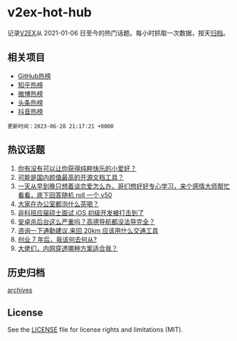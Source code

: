 # v2ex-hot-hub

 记录[V2EX](https://www.v2ex.com/)从 2021-01-06 日至今的热门话题。每小时抓取一次数据，按天[归档](archives)。
 
 ## 相关项目

- [GitHub热榜](https://github.com/snaildev/github-hot-hub)
- [知乎热榜](https://github.com/snaildev/zhihu-hot-hub)
- [微博热榜](https://github.com/snaildev/weibo-hot-hub)
- [头条热榜](https://github.com/snaildev/toutiao-hot-hub)
- [抖音热榜](https://github.com/snaildev/douyin-hot-hub)


 `更新时间：2023-06-28 21:17:21 +0800`

## 热议话题

1. [你有没有可以让你获得纯粹快乐的小爱好？](https://www.v2ex.com/t/952283)
1. [可能是国内颜值最高的开源文档工具？](https://www.v2ex.com/t/952265)
1. [一天从早到晚只想着谈恋爱怎么办，哥们想好好专心学习，来个感情大师帮忙看看，底下回答随机 roll 一个 v50](https://www.v2ex.com/t/952272)
1. [大家在办公室都泡什么茶喝？](https://www.v2ex.com/t/952306)
1. [非科班应届硕士面试 iOS 初级开发被打击到了](https://www.v2ex.com/t/952264)
1. [安卓杀后台这么严重吗？高德导航都没法导完全？](https://www.v2ex.com/t/952213)
1. [咨询一下通勤建议.来回 20km 应该用什么交通工具](https://www.v2ex.com/t/952359)
1. [创业 7 年后，我该何去何从?](https://www.v2ex.com/t/952251)
1. [大佬们，内网穿透哪种方案适合我？](https://www.v2ex.com/t/952217)

## 历史归档

[archives](archives)

## License

See the [LICENSE](LICENSE) file for license rights and limitations (MIT).
